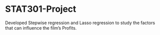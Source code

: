 # STAT301-Project

Developed Stepwise regression and Lasso regression to study the factors that can influence the film’s Profits.
